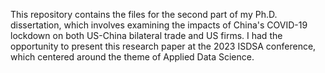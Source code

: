 This repository contains the files for the second part of my Ph.D. dissertation, which involves examining the impacts of China's COVID-19 lockdown on both US-China bilateral trade and US firms. I had the opportunity to present this research paper at the 2023 ISDSA conference, which centered around the theme of Applied Data Science.
